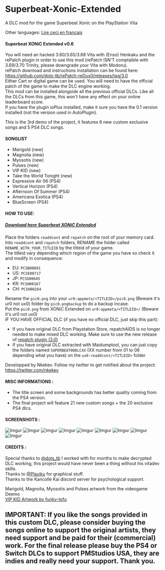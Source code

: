# Superbeat-Xonic-Extended
A DLC mod for the game Superbeat Xonic on the PlayStation Vita

Other languages:
[Lire ceci en français](https://github.com/Nkekev/Superbeat-Xonic-Extended/edit/master/FR-README.md)

#### Superbeat XONiC Extended v0.6

You will need an hacked 3.60/3.65/3.68 Vita with (Enso) Henkaku and the rePatch plugin in order to use this mod (rePatch ISN'T comptaible with 3.69/3.70 Trinity, please downgrade your Vita with Modoru).      
rePatch download and instructions installation can be found here: https://github.com/dots-tb/rePatch-reDux0/releases/tag/3.0  
Either Cart or digital game can be used. You will need to have the official patch of the game to make the DLC engine working.  
This mod can be installed alongside all the previous official DLCs. 
Like all the DLCs from this game, this won't have any effect on your online leaderboard score.  
If you have the plugin ioPlus installed, make it sure you have the 0.1 version installed (not the version used in AutoPlugin).

This is the 3rd demo of the project, it features 6 new custom exclusive songs and 5 PS4 DLC songs.

#### SONGLIST

- Marigold (new)
- Magnolia (new)
- Myosotis (new)
- Pulses (new)
- VIP KID (new)
- Take the World Tonight (new)
- Expressive Air 06 (PS4)
- Vertical Horizon (PS4)
- Afternoon Of Summer (PS4)
- Americana Exotica (PS4)
- BlueScreen (PS4)

#### HOW TO USE:

##### [Download here Superbeat XONiC Extended]( https://github.com/Nkekev/Superbeat-Xonic-Extended/archive/0.6.zip )

Place the folders `readdcont` and `repatch` on the root of your memory card.  
Into `readdcont` and `repatch` folders, RENAME the folder called `RENAME_WITH_YOUR_TITLEID` by the titleid of your game.  
The titleid vary depending which region of the game you have so check it and modify in consequence:
- EU: `PCSB00891`
- US: `PCSE00717`
- JP: `PCSG00645`
- KR: `PCSH00167`
- CH: `PCSH00264`

Rename the `pic0.png` into your `ur0:appmeta/<TITLEID>/pic0.png` (Beware it's ur0 not ux0) folder by `pic0.pngbackup` to do a backup incase.  
Put the `pic0.png` from XONiC Extended on `ur0:appmeta/<TITLEID>/` (Beware it's ur0 not ux0)  
IF YOU HAVE OFFICIAL DLC (if you have no official DLC, just skip this part):
* If you have original DLC from Playstation Store, repatchAIDS is no longer needed to make mixed DLC working. Make sure to use the new release of [repatch plugin (3.0)](https://github.com/dots-tb/rePatch-reDux0/releases/tag/3.0) 
* If you have original DLC extracted with Maidumptool, you can just copy the folders named `SUPERBEAT00DLCXX` (XX number from 01 to 06 depending what you have) on the `ux0:readdcont/<TITLEID>` folder  
 

Developped by Nkekev. Follow my twitter to get notified about the project: https://twitter.com/nkekev

#### MISC INFORMATIONS :  
 * The title screen and some backgrounds has better quality coming from the PS4 version.
 * The final project will feature 21 new custom songs + the 20 exclusive PS4 dlcs.  
 

#### SCREENSHOTS :

![Imgur](https://i.imgur.com/V9PfzO9.jpg)
![Imgur](https://i.imgur.com/yZ0RvwK.jpg)
![Imgur](https://i.imgur.com/sNtR8HK.jpg)
![Imgur](https://i.imgur.com/2KPAEdM.jpg)
![Imgur](https://i.imgur.com/pwLhO4v.jpg)
![Imgur](https://i.imgur.com/gCDkjgf.jpg)
![Imgur](https://i.imgur.com/pVXWDwo.jpg)
![Imgur](https://i.imgur.com/cgraVKn.jpg)
![Imgur](https://i.imgur.com/og3VKLy.jpg)


#### CREDITS :

Special thanks to [@dots_tb](https://twitter.com/dots_tb) I worked with for months to make decrypted DLC working, this project would have never been a thing without his vitadev skills.  
Thanks to [@Playiku](https://twitter.com/Playiku) for graphical stuff.  
Thanks to the Kancolle Kai discord server for psychological support.  

Marigold, Magnolia, Myosotis and Pulses artwork from the videogame Deemo  
[VIP KID Artwork by funky-tofu](https://www.deviantart.com/funky-tofu/art/REOL-Sigma-673870658)

## IMPORTANT: If you like the songs provided in this custom DLC, please consider buying the songs online to support the original artists, they need support and be paid for their (commercial) work. For the final release please buy the PS4 or Switch DLCs to support PMStudios USA, they are indies and really need your support. Thank you.
